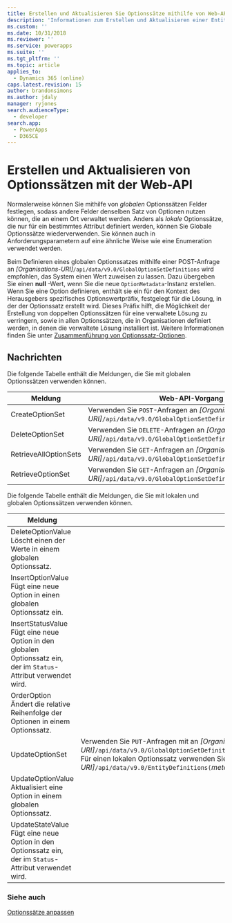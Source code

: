 ```yaml
---
title: Erstellen und Aktualisieren Sie Optionssätze mithilfe von Web-API (Common Data Service) | Microsoft Docs
description: 'Informationen zum Erstellen und Aktualisieren einer Entität, mit der Common Data Service eine metadatengestützte Architektur verwendet, um die Flexibilität zu bieten, mit der benutzerdefinierte Entitäten und zusätzliche Systementitätsattribute erstellt werden können.'
ms.custom: ''
ms.date: 10/31/2018
ms.reviewer: ''
ms.service: powerapps
ms.suite: ''
ms.tgt_pltfrm: ''
ms.topic: article
applies_to:
  - Dynamics 365 (online)
caps.latest.revision: 15
author: brandonsimons
ms.author: jdaly
manager: ryjones
search.audienceType:
  - developer
search.app:
  - PowerApps
  - D365CE
---
```


# <a name="create-and-update-option-sets-using-the-web-api"></a>Erstellen und Aktualisieren von Optionssätzen mit der Web-API

Normalerweise können Sie mithilfe von *globalen* Optionssätzen Felder festlegen, sodass andere Felder denselben Satz von Optionen nutzen können, die an einem Ort verwaltet werden. Anders als *lokale* Optionssätze, die nur für ein bestimmtes Attribut definiert werden, können Sie Globale Optionssätze wiederverwenden. Sie können auch in Anforderungsparametern auf eine ähnliche Weise wie eine Enumeration verwendet werden.  
  
Beim Definieren eines globalen Optionssatzes mithilfe einer POST-Anfrage an *[Organisations-URI]*`/api/data/v9.0/GlobalOptionSetDefinitions` wird empfohlen, das System einen Wert zuweisen zu lassen. Dazu übergeben Sie einen **null** -Wert, wenn Sie die neue `OptionMetadata`-Instanz erstellen. Wenn Sie eine Option definieren, enthält sie ein für den Kontext des Herausgebers spezifisches Optionswertpräfix, festgelegt für die Lösung, in der der Optionssatz erstellt wird. Dieses Präfix hilft, die Möglichkeit der Erstellung von doppelten Optionssätzen für eine verwaltete Lösung zu verringern, sowie in allen Optionssätzen, die in Organisationen definiert werden, in denen die verwaltete Lösung installiert ist. Weitere Informationen finden Sie unter [Zusammenführung von Optionssatz-Optionen](../understand-managed-solutions-merged.md#merge-option-set-options).

 ## <a name="messages"></a>Nachrichten  
 Die folgende Tabelle enthält die Meldungen, die Sie mit globalen Optionssätzen verwenden können.  
  
|Meldung|Web-API-Vorgang|  
|--|--|
|CreateOptionSet|Verwenden Sie `POST`-Anfragen an *[Organisation URI]*`/api/data/v9.0/GlobalOptionSetDefinitions`.|
|DeleteOptionSet|Verwenden Sie `DELETE`-Anfragen an *[Organisation URI]*`/api/data/v9.0/GlobalOptionSetDefinitions(`*MetadataID*`)`.|
|RetrieveAllOptionSets|Verwenden Sie `GET`-Anfragen an *[Organisation URI]*`/api/data/v9.0/GlobalOptionSetDefinitions`.| 
|RetrieveOptionSet|Verwenden Sie `GET`-Anfragen an *[Organisation URI]*`/api/data/v9.0/GlobalOptionSetDefinitions(`*MetadataID*`)`.|   


Die folgende Tabelle enthält die Meldungen, die Sie mit lokalen und globalen Optionssätzen verwenden können.

|Meldung|Web-API-Vorgang|  
|--|--|
|DeleteOptionValue</br>Löscht einen der Werte in einem globalen Optionssatz.|<xref href="Microsoft.Dynamics.CRM.DeleteOptionValue?text=DeleteOptionValue Action" />  
|InsertOptionValue</br>Fügt eine neue Option in einen globalen Optionssatz ein.|<xref href="Microsoft.Dynamics.CRM.InsertOptionValue?text=InsertOptionValue Action" />| 
|InsertStatusValue</br>Fügt eine neue Option in den globalen Optionssatz ein, der im `Status`-Attribut verwendet wird.|<xref href="Microsoft.Dynamics.CRM.InsertStatusValue?text=InsertStatusValue Action" />|
|OrderOption</br>Ändert die relative Reihenfolge der Optionen in einem Optionssatz.|<xref href="Microsoft.Dynamics.CRM.OrderOption?text=OrderOption Action" />|
|UpdateOptionSet|Verwenden Sie `PUT`-Anfragen mit <xref href="Microsoft.Dynamics.CRM.OptionSetMetadata?text=OptionSetMetadata EntityType" /> an *[Organisation URI]*`/api/data/v9.0/GlobalOptionSetDefinitions(`*MetadataID*`)/Microsoft.Dynamics.CRM.OptionSetMetadata`.<br />Für einen lokalen Optionssatz verwenden Sie *[Organisation URI]*`/api/data/v9.0/EntityDefinitions(`*metadataid*`)/Attributes(`*metadataid*`)/Microsoft.Dynamics.CRM.PicklistAttributeMetadata/OptionSet`.|
|UpdateOptionValue</br>Aktualisiert eine Option in einem globalen Optionssatz.|<xref href="Microsoft.Dynamics.CRM.UpdateOptionValue?text=UpdateOptionValue Action" />|
|UpdateStateValue</br>Fügt eine neue Option in den Optionssatz ein, der im `Status`-Attribut verwendet wird.|<xref href="Microsoft.Dynamics.CRM.UpdateStateValue?text=UpdateStateValue Action" />|

### <a name="see-also"></a>Siehe auch

[Optionssätze anpassen](../org-service/metadata-option-sets.md)
